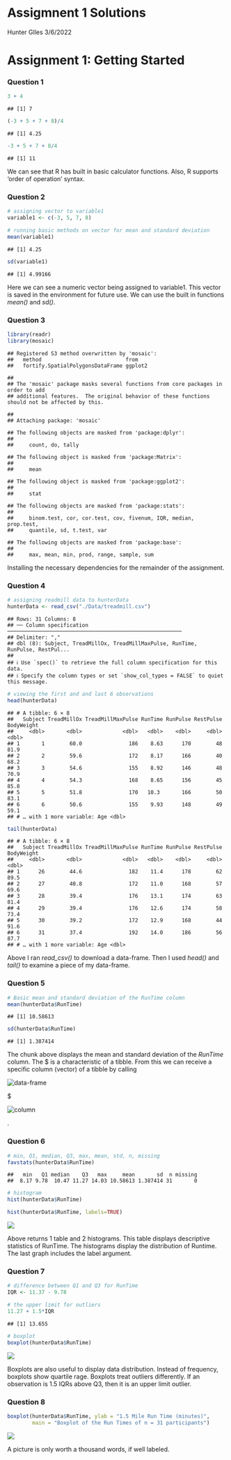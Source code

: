Assigmnent 1 Solutions
================
Hunter GIles
3/6/2022

# Assignment 1: Getting Started

### Question 1

``` r
3 + 4
```

    ## [1] 7

``` r
(-3 + 5 + 7 + 8)/4
```

    ## [1] 4.25

``` r
-3 + 5 + 7 + 8/4
```

    ## [1] 11

We can see that R has built in basic calculator functions. Also, R
supports ‘order of operation’ syntax.

### Question 2

``` r
# assigning vector to variable1
variable1 <- c(-3, 5, 7, 8)

# running basic methods on vector for mean and standard deviation
mean(variable1)
```

    ## [1] 4.25

``` r
sd(variable1)
```

    ## [1] 4.99166

Here we can see a numeric vector being assigned to variable1. This
vector is saved in the environment for future use. We can use the built
in functions *mean()* and *sd()*.

### Question 3

``` r
library(readr)
library(mosaic)
```

    ## Registered S3 method overwritten by 'mosaic':
    ##   method                           from   
    ##   fortify.SpatialPolygonsDataFrame ggplot2

    ## 
    ## The 'mosaic' package masks several functions from core packages in order to add 
    ## additional features.  The original behavior of these functions should not be affected by this.

    ## 
    ## Attaching package: 'mosaic'

    ## The following objects are masked from 'package:dplyr':
    ## 
    ##     count, do, tally

    ## The following object is masked from 'package:Matrix':
    ## 
    ##     mean

    ## The following object is masked from 'package:ggplot2':
    ## 
    ##     stat

    ## The following objects are masked from 'package:stats':
    ## 
    ##     binom.test, cor, cor.test, cov, fivenum, IQR, median, prop.test,
    ##     quantile, sd, t.test, var

    ## The following objects are masked from 'package:base':
    ## 
    ##     max, mean, min, prod, range, sample, sum

Installing the necessary dependencies for the remainder of the
assignment.

### Question 4

``` r
# assigning readmill data to hunterData
hunterData <- read_csv("./Data/treadmill.csv")
```

    ## Rows: 31 Columns: 8
    ## ── Column specification ────────────────────────────────────────────────────────
    ## Delimiter: ","
    ## dbl (8): Subject, TreadMillOx, TreadMillMaxPulse, RunTime, RunPulse, RestPul...
    ## 
    ## ℹ Use `spec()` to retrieve the full column specification for this data.
    ## ℹ Specify the column types or set `show_col_types = FALSE` to quiet this message.

``` r
# viewing the first and and last 6 observations
head(hunterData)
```

    ## # A tibble: 6 × 8
    ##   Subject TreadMillOx TreadMillMaxPulse RunTime RunPulse RestPulse BodyWeight
    ##     <dbl>       <dbl>             <dbl>   <dbl>    <dbl>     <dbl>      <dbl>
    ## 1       1        60.0               186    8.63      170        48       81.9
    ## 2       2        59.6               172    8.17      166        40       68.2
    ## 3       3        54.6               155    8.92      146        48       70.9
    ## 4       4        54.3               168    8.65      156        45       85.8
    ## 5       5        51.8               170   10.3       166        50       83.1
    ## 6       6        50.6               155    9.93      148        49       59.1
    ## # … with 1 more variable: Age <dbl>

``` r
tail(hunterData)
```

    ## # A tibble: 6 × 8
    ##   Subject TreadMillOx TreadMillMaxPulse RunTime RunPulse RestPulse BodyWeight
    ##     <dbl>       <dbl>             <dbl>   <dbl>    <dbl>     <dbl>      <dbl>
    ## 1      26        44.6               182    11.4      178        62       89.5
    ## 2      27        40.8               172    11.0      168        57       69.6
    ## 3      28        39.4               176    13.1      174        63       81.4
    ## 4      29        39.4               176    12.6      174        58       73.4
    ## 5      30        39.2               172    12.9      168        44       91.6
    ## 6      31        37.4               192    14.0      186        56       87.7
    ## # … with 1 more variable: Age <dbl>

Above I ran *read_csv()* to download a data-frame. Then I used *head()*
and *tail()* to examine a piece of my data-frame.

### Question 5

``` r
# Basic mean and standard deviation of the RunTime column
mean(hunterData$RunTime)
```

    ## [1] 10.58613

``` r
sd(hunterData$RunTime)
```

    ## [1] 1.387414

The chunk above displays the mean and standard deviation of the
*RunTime* column. The $ is a characteristic of a tibble. From this we
can receive a specific column (vector) of a tibble by calling  

![data-frame](https://latex.codecogs.com/png.image?%5Cdpi%7B110%7D&space;%5Cbg_white&space;data-frame "data-frame")

$

![column](https://latex.codecogs.com/png.image?%5Cdpi%7B110%7D&space;%5Cbg_white&space;column "column")

.

### Question 6

``` r
# min, Q1, median, Q3, max, mean, std, n, missing
favstats(hunterData$RunTime)
```

    ##   min   Q1 median    Q3   max     mean       sd  n missing
    ##  8.17 9.78  10.47 11.27 14.03 10.58613 1.387414 31       0

``` r
# histogram
hist(hunterData$RunTime)

hist(hunterData$RunTime, labels=TRUE)
```

![](rAssignment1_solutions_files/figure-gfm/unnamed-chunk-6-1.png)<!-- -->

Above returns 1 table and 2 histograms. This table displays descriptive
statistics of RunTime. The histograms display the distribution of
Runtime. The last graph includes the label argument.

### Question 7

``` r
# difference between Q1 and Q3 for RunTime
IQR <- 11.37 - 9.78

# the upper limit for outliers
11.27 + 1.5*IQR
```

    ## [1] 13.655

``` r
# boxplot
boxplot(hunterData$RunTime)
```

![](rAssignment1_solutions_files/figure-gfm/unnamed-chunk-7-1.png)<!-- -->

Boxplots are also useful to display data distribution. Instead of
frequency, boxplots show quartile rage. Boxplots treat outliers
differently. If an observation is 1.5 IQRs above Q3, then it is an upper
limit outlier.

### Question 8

``` r
boxplot(hunterData$RunTime, ylab = "1.5 Mile Run Time (minutes)",
        main = "Boxplot of the Run Times of n = 31 participants")
```

![](rAssignment1_solutions_files/figure-gfm/unnamed-chunk-8-1.png)<!-- -->

A picture is only worth a thousand words, if well labeled.

